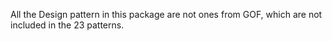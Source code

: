 All the Design pattern in this package are not ones from GOF,
which are not included in the 23 patterns.